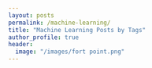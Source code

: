 ```yaml
---
layout: posts
permalink: /machine-learning/
title: "Machine Learning Posts by Tags"
author_profile: true
header:
  image: "/images/fort point.png"
---
```



